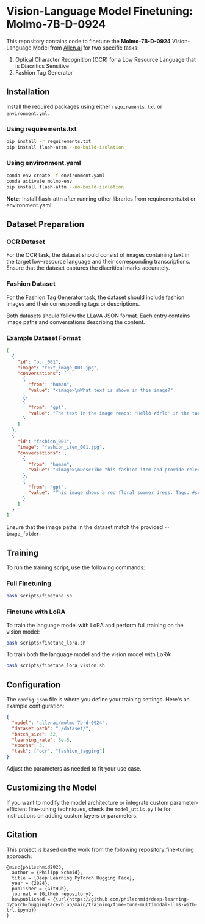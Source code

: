 # Vision-Language Model Finetuning: Molmo-7B-D-0924

This repository contains code to finetune the **Molmo-7B-D-0924** Vision-Language Model from [Allen.ai](https://github.com/allenai) for two specific tasks:

1. Optical Character Recognition (OCR) for a Low Resource Language that is Diacritics Sensitive
2. Fashion Tag Generator

## Installation

Install the required packages using either `requirements.txt` or `environment.yml`.

### Using requirements.txt

```bash
pip install -r requirements.txt
pip install flash-attn --no-build-isolation
```

### Using environment.yaml

```bash
conda env create -f environment.yaml
conda activate molmo-env
pip install flash-attn --no-build-isolation
```

**Note:** Install flash-attn after running other libraries from requirements.txt or environment.yaml.

## Dataset Preparation

### OCR Dataset

For the OCR task, the dataset should consist of images containing text in the target low-resource language and their corresponding transcriptions. Ensure that the dataset captures the diacritical marks accurately.

### Fashion Dataset

For the Fashion Tag Generator task, the dataset should include fashion images and their corresponding tags or descriptions.

Both datasets should follow the LLaVA JSON format. Each entry contains image paths and conversations describing the content.

### Example Dataset Format

```json
[
  {
    "id": "ocr_001",
    "image": "text_image_001.jpg",
    "conversations": [
      {
        "from": "human",
        "value": "<image>\nWhat text is shown in this image?"
      },
      {
        "from": "gpt",
        "value": "The text in the image reads: 'Héllò Wórld' in the target language with diacritics."
      }
    ]
  },
  {
    "id": "fashion_001",
    "image": "fashion_item_001.jpg",
    "conversations": [
      {
        "from": "human",
        "value": "<image>\nDescribe this fashion item and provide relevant tags."
      },
      {
        "from": "gpt",
        "value": "This image shows a red floral summer dress. Tags: #summerdress #floralprint #redDress #casualWear"
      }
    ]
  }
]
```

Ensure that the image paths in the dataset match the provided `--image_folder`.

## Training

To run the training script, use the following commands:

### Full Finetuning

```bash
bash scripts/finetune.sh
```

### Finetune with LoRA

To train the language model with LoRA and perform full training on the vision model:

```bash
bash scripts/finetune_lora.sh
```

To train both the language model and the vision model with LoRA:

```bash
bash scripts/finetune_lora_vision.sh
```

## Configuration

The `config.json` file is where you define your training settings. Here's an example configuration:

```json
{
  "model": "allenai/molmo-7b-d-0924",
  "dataset_path": "./dataset/",
  "batch_size": 32,
  "learning_rate": 5e-5,
  "epochs": 3,
  "task": ["ocr", "fashion_tagging"]
}
```

Adjust the parameters as needed to fit your use case.

## Customizing the Model

If you want to modify the model architecture or integrate custom parameter-efficient fine-tuning techniques, check the `model_utils.py` file for instructions on adding custom layers or parameters.

## Citation

This project is based on the work from the following repository:fine-tuning approach:
```
@misc{philschmid2023,
  author = {Philipp Schmid},
  title = {Deep Learning PyTorch Hugging Face},
  year = {2024},
  publisher = {GitHub},
  journal = {GitHub repository},
  howpublished = {\url{https://github.com/philschmid/deep-learning-pytorch-huggingface/blob/main/training/fine-tune-multimodal-llms-with-trl.ipynb}}
}
```
